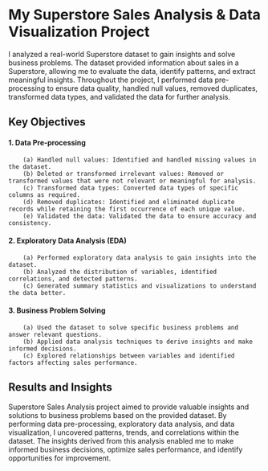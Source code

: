# My Superstore Sales Analysis & Data Visualization Project
I analyzed a real-world Superstore dataset to gain insights and solve business problems. The dataset provided information about sales in a Superstore, allowing me to evaluate the data, identify patterns, and extract meaningful insights. Throughout the project, I performed data pre-processing to ensure data quality, handled null values, removed duplicates, transformed data types, and validated the data for further analysis.

## Key Objectives

#### 1. Data Pre-processing
        (a) Handled null values: Identified and handled missing values in the dataset.
        (b) Deleted or transformed irrelevant values: Removed or transformed values that were not relevant or meaningful for analysis.
        (c) Transformed data types: Converted data types of specific columns as required.
        (d) Removed duplicates: Identified and eliminated duplicate records while retaining the first occurrence of each unique value.
        (e) Validated the data: Validated the data to ensure accuracy and consistency.

#### 2. Exploratory Data Analysis (EDA)
        (a) Performed exploratory data analysis to gain insights into the dataset.
        (b) Analyzed the distribution of variables, identified correlations, and detected patterns.
        (c) Generated summary statistics and visualizations to understand the data better.
        
#### 3. Business Problem Solving
        (a) Used the dataset to solve specific business problems and answer relevant questions.
        (b) Applied data analysis techniques to derive insights and make informed decisions.
        (c) Explored relationships between variables and identified factors affecting sales performance.
        
## Results and Insights
Superstore Sales Analysis project aimed to provide valuable insights and solutions to business problems based on the provided dataset. By performing data pre-processing, exploratory data analysis, and data visualization, I uncovered patterns, trends, and correlations within the dataset. The insights derived from this analysis enabled me to make informed business decisions, optimize sales performance, and identify opportunities for improvement.
